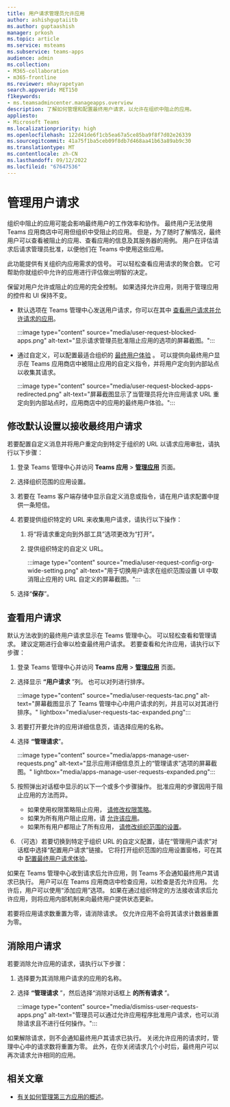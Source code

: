 ```yaml
---
title: 用户请求管理员允许应用
author: ashishguptaiitb
ms.author: guptaashish
manager: prkosh
ms.topic: article
ms.service: msteams
ms.subservice: teams-apps
audience: admin
ms.collection:
- M365-collaboration
- m365-frontline
ms.reviewer: mhayrapetyan
search.appverid: MET150
f1keywords:
- ms.teamsadmincenter.manageapps.overview
description: 了解如何管理和配置最终用户请求，以允许在组织中阻止的应用。
appliesto:
- Microsoft Teams
ms.localizationpriority: high
ms.openlocfilehash: 122d41de6f1cb5ea67a5ce85ba9f8f7d02e26339
ms.sourcegitcommit: 41a75f1ba5ceb09f8db7d468aa41b63a89ab9c30
ms.translationtype: MT
ms.contentlocale: zh-CN
ms.lasthandoff: 09/12/2022
ms.locfileid: "67647536"
---
```

# <a name="manage-user-requests"></a>管理用户请求

组织中阻止的应用可能会影响最终用户的工作效率和协作。 最终用户无法使用 Teams 应用商店中可用但组织中受阻止的应用。 但是，为了随时了解情况，最终用户可以查看被阻止的应用、查看应用的信息及其服务器的用例。 用户在评估请求后请求管理员批准，以便他们在 Teams 中使用这些应用。

此功能提供有关组织内应用需求的信号。 可以轻松查看应用请求的聚合数。 它可帮助你就组织中允许的应用进行评估做出明智的决定。

保留对用户允许或阻止的应用的完全控制。 如果选择允许应用，则用于管理应用的控件和 UI 保持不变。

* 默认选项在 Teams 管理中心发送用户请求，你可以在其中 [查看用户请求并允许请求的应用](#view-user-requests)。

   :::image type="content" source="media/user-request-blocked-apps.png" alt-text="显示请求管理员批准阻止应用的选项的屏幕截图。":::

* 通过自定义，可以配置最适合组织的 [最终用户体验](#modify-the-default-setting-to-receive-end-user-requests) 。 可以提供向最终用户显示在 Teams 应用商店中被阻止应用的自定义指令，并将用户定向到内部站点以收集其请求。

   :::image type="content" source="media/user-request-blocked-apps-redirected.png" alt-text="屏幕截图显示了当管理员将允许应用请求 URL 重定向到内部站点时，应用商店中的应用的最终用户体验。":::

## <a name="modify-the-default-setting-to-receive-end-user-requests"></a>修改默认设置以接收最终用户请求

若要配置自定义消息并将用户重定向到特定于组织的 URL 以请求应用审批，请执行以下步骤：

1. 登录 Teams 管理中心并访问 **Teams 应用** > **[管理应用](https://admin.teams.microsoft.com/policies/manage-apps)** 页面。

1. 选择组织范围的应用设置。

1. 若要在 Teams 客户端存储中显示自定义消息或指令，请在用户请求配置中提供一条短信。

1. 若要提供组织特定的 URL 来收集用户请求，请执行以下操作：

   1. 将“将请求重定向到外部工具”选项更改为“打开”。
   1. 提供组织特定的自定义 URL。

      :::image type="content" source="media/user-request-config-org-wide-setting.png" alt-text="用于切换用户请求在组织范围设置 UI 中取消阻止应用的 URL 自定义的屏幕截图。":::

1. 选择“**保存**”。

## <a name="view-user-requests"></a>查看用户请求

默认方法收到的最终用户请求显示在 Teams 管理中心。 可以轻松查看和管理请求。 建议定期进行会审以检查最终用户请求。 若要查看和允许应用，请执行以下步骤：

1. 登录 Teams 管理中心并访问 **Teams 应用** > **[管理应用](https://admin.teams.microsoft.com/policies/manage-apps)** 页面。

1. 选择显示 **“用户请求** ”列。 也可以对列进行排序。

   :::image type="content" source="media/user-requests-tac.png" alt-text="屏幕截图显示了 Teams 管理中心中用户请求的列，并且可以对其进行排序。" lightbox="media/user-requests-tac-expanded.png":::

1. 若要打开要允许的应用详细信息页，请选择应用的名称。

1. 选择 **“管理请求**”。

   :::image type="content" source="media/apps-manage-user-requests.png" alt-text="显示应用详细信息页上的“管理请求”选项的屏幕截图。" lightbox="media/apps-manage-user-requests-expanded.png":::

1. 按照弹出对话框中显示的以下一个或多个步骤操作。 批准应用的步骤因用于阻止应用的方法而异。

   * 如果使用权限策略阻止应用， [请修改权限策略](teams-app-permission-policies.md)。
   * 如果为所有用户阻止应用，请 [允许该应用](manage-apps.md#allow-and-block-apps)。
   * 如果所有用户都阻止了所有应用， [请修改组织范围的设置](manage-apps.md#manage-org-wide-app-settings)。

1. （可选）若要切换到特定于组织 URL 的自定义配置，请在“管理用户请求”对话框中选择“配置用户请求”链接。 它将打开组织范围的应用设置窗格，可在其中 [配置最终用户请求体验](#modify-the-default-setting-to-receive-end-user-requests)。

如果在 Teams 管理中心收到请求后允许应用，则 Teams 不会通知最终用户其请求已执行。 用户可以在 Teams 应用商店中检查应用，以检查是否允许应用。 允许后，用户可以使用“添加应用”选项。 如果在通过组织特定的方法接收请求后允许应用，则将应用内部机制来向最终用户提供状态更新。

若要将应用请求数重置为零，请消除请求。 仅允许应用不会将其请求计数器重置为零。

## <a name="dismiss-user-requests"></a>消除用户请求

若要消除允许应用的请求，请执行以下步骤：

1. 选择要为其消除用户请求的应用的名称。
1. 选择 **“管理请求** ”，然后选择“消除对话框上 **的所有请求** ”。

   :::image type="content" source="media/dismiss-user-requests-apps.png" alt-text="管理员可以通过允许应用程序批准用户请求，也可以消除请求且不进行任何操作。":::

如果解除请求，则不会通知最终用户其请求已执行。 关闭允许应用的请求时，管理中心中的请求数将重置为零。 此外，在你关闭请求几个小时后，最终用户可以再次请求允许相同的应用。

## <a name="related-article"></a>相关文章

* [有关如何管理第三方应用的概述](manage-apps.md)。
